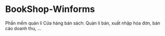 # BookShop-Winforms
Phần mềm quản lí Cửa hàng bán sách: Quản lí bán, xuất nhập hóa đơn, bán cáo doanh thu, ...
